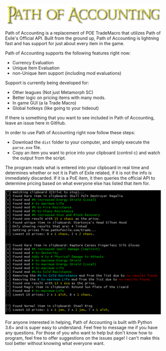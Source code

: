 ![Logo](/images/logo.png)

Path of Accounting is a replacement of POE TradeMacro that utilizes Path of Exile's Official API. Built from the ground up, Path of Accounting is lightning fast and has support for just about every item in the game.

Path of Accounting supports the following features right now:
* Currency Evaluation
* Unique Item Evaluation
* non-Unique item support (including mod evaluations)

Support is currently being developed for:
* Other leagues (Not just Metamorph SC)
* Better logic on pricing items with many mods.
* In game GUI (a la Trade Macro)
* Global hotkeys (like going to your hideout)

If there is something that you want to see included in Path of Accounting, leave an issue here in GitHub.

In order to use Path of Accounting right now follow these steps:

* Download the `dist` folder to your computer, and simply execute the `parse.exe` file.
* Copy an item you want to price into your clipboard (control c) and watch the output from the script.

The program reads what is entered into your clipboard in real time and determines whether or not it is Path of Exile related, if it is not the info is immediately discarded. If it is a PoE item, it then queries the official API to determine pricing based on what everyone else has listed that item for.

![Sample display](/images/display.png)

For anyone interested in helping, Path of Accounting is built with Python 3.6+ and is super easy to understand. Feel free to message me if you have any questions.
For those of you who want to help but don't know how to program, feel free to offer suggestions on the issues page! I can't make this tool better without knowing what everyone want.
